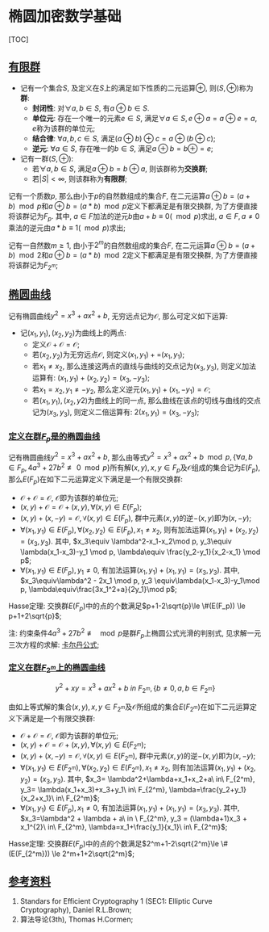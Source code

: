 # 椭圆加密数学基础

<span id='toc'></span>
[TOC]

## [有限群](#toc)

- 记有一个集合$S$, 及定义在$S$上的满足如下性质的二元运算$\oplus$, 则$(S,\oplus)$称为**群**:
  - **封闭性**: 对$\forall a, b\in S$, 有$a\oplus b \in S$.
  - **单位元**: 存在一个唯一的元素$e \in S$, 满足$\forall a \in S, e\oplus a = a\oplus e = a$, $e$称为该群的单位元;
  - **结合律**: $\forall a, b, c \in S$, 满足$(a\oplus b)\oplus c=a\oplus(b\oplus c)$;
  - **逆元**: $\forall a \in S$, 存在唯一的$b \in S$, 满足$a\oplus b = b\oplus = e$;
- 记有一群$(S, \oplus)$:
  - 若$\forall a, b\in S$, 满足$a\oplus b = b\oplus a$, 则该群称为**交换群**;
  - 若$|S|<\infty$, 则该群称为**有限群**;

记有一个质数$p$, 那么由小于$p$的自然数组成的集合$F$, 在二元运算$a\oplus b=(a+b)\mod p$和$a\oplus b=(a*b)\mod p$定义下都满足是有限交换群, 为了方便直接将该群记为$F_p$. 其中, $a\in F$加法的逆元$b$由$a+b\equiv 0(\mod p)$求出, $a\in F, a\ne 0$乘法的逆元由$a*b\equiv 1(\mod p)$求出;

记有一自然数$m\ge 1$, 由小于$2^m$的自然数组成的集合$F$, 在二元运算$a\oplus b=(a+b)\mod 2$和$a\oplus b=(a*b)\mod 2$定义下都满足是有限交换群, 为了方便直接将该群记为$F_{2^m}$;

## [椭圆曲线](#toc)

记有椭圆曲线$y^2=x^3+ax^2+b$, 无穷远点记为$\mathcal{O}$, 那么可定义如下运算:

- 记$(x_1, y_1), (x_2, y_2)$为曲线上的两点:
  - 定义$\mathcal{O}+\mathcal{O}=\mathcal{O}$;
  - 若$(x_2, y_2)$为无穷远点$\mathcal{O}$, 则定义$(x_1,y_1)+\mathcal=(x_1,y_1)$;
  - 若$x_1\ne x_2$, 那么连接这两点的直线与曲线的交点记为$(x_3,y_3)$, 则定义加法运算有: $(x_1,y_1)+(x_2,y_2)=(x_3,-y_3)$;
  - 若$x_1=x_2, y_1\ne -y_2$, 那么定义逆元$(x_1,y_1)+(x_1,-y_1)=\mathcal{O}$;
  - 若$(x_1, y_1), (x_2,y2)$为曲线上的同一点, 那么曲线在该点的切线与曲线的交点记为$(x_3,y_3)$, 则定义二倍运算有: $2(x_1,y_1)=(x_3,-y_3)$;

### [定义在群$F_p$是的椭圆曲线](#toc)

记有椭圆曲线$y^2=x^3+ax^2+b$, 那么由等式$y^2=x^3+ax^2+b\mod p, \{\forall a,b\in F_p, 4a^3+27b^2\not\equiv 0\mod p\}$所有解$(x,y), x,y\in F_p$及$\mathcal{O}$组成的集合记为$E(F_p)$, 那么$E(F_p)$在如下二元运算定义下满足是一个有限交换群:

- $\mathcal{O} + \mathcal{O} = \mathcal{O}$, $\mathcal{O}$即为该群的单位元;
- $(x,y)+\mathcal{O}=\mathcal{O}+(x,y), \forall (x,y) \in E(F_p)$;
- $(x,y)+(x,-y)=\mathcal{O}, \forall (x,y) \in E(F_p)$, 群中元素$(x,y)$的逆$-(x,y)$即为$(x,-y)$;
- $\forall (x_1, y_1) \in E(F_p), \forall (x_2,y_2) \in E(F_p), x_1\ne x_2$, 则有加法运算$(x_1,y_1)+(x_2,y_2)=(x_3,y_3)$. 其中, $x_3\equiv \lambda^2-x_1-x_2\mod p, y_3\equiv \lambda(x_1-x_3)-y_1 \mod p, \lambda\equiv \frac{y_2-y_1}{x_2-x_1} \mod p$;
- $\forall (x_1,y_1)\in E(F_p), y_1\ne 0$, 有加法运算$(x_1,y_1)+(x_1,y_1)=(x_3,y_3)$. 其中, $x_3\equiv\lambda^2 - 2x_1 \mod p, y_3 \equiv\lambda(x_1-x_3)-y_1\mod p, \lambda\equiv\frac{3x_1^2+a}{2y_1}\mod p$;

Hasse定理: 交换群$E(F_p)$中的点的个数满足$p+1-2\sqrt{p}\le \#(E(F_p)) \le p+1+2\sqrt{p}$;

注: 约束条件$4a^3+27b^2\not\equiv \mod p$是群$F_p$上椭圆公式光滑的判别式, 见求解一元三次方程的求解: [卡尔丹公式](https://zhuanlan.zhihu.com/p/31151158);

### [定义在群$F_{2^m}$上的椭圆曲线](#toc)

$$
y^2 + xy = x^3 + ax^2 + b\ in\ F_{2^m}, \{b\ne 0, a,b \in F_{2^m}\}
$$

由如上等式解的集合$(x,y),x,y\in F_{2^m}$及$\mathcal{O}$所组成的集合$E(F_{2^m})$在如下二元运算定义下满足是一个有限交换群:

- $\mathcal{O} + \mathcal{O} = \mathcal{O}$, $\mathcal{O}$即为该群的单位元;
- $(x,y)+\mathcal{O}=\mathcal{O}+(x,y), \forall (x,y) \in E(F_{2^m})$;
- $(x,y)+(x,-y)=\mathcal{O}, \forall (x,y) \in E(F_{2^m})$, 群中元素$(x,y)$的逆$-(x,y)$即为$(x,-y)$;
- $\forall (x_1, y_1) \in E(F_{2^m}), \forall (x_2,y_2) \in E(F_{2^m}), x_1\ne x_2$, 则有加法运算$(x_1,y_1)+(x_2,y_2)=(x_3,y_3)$. 其中, $x_3= \lambda^2+\lambda+x_1+x_2+a\ in\ F_{2^m}, y_3= \lambda(x_1+x_3)+x_3+y_1\ in\ F_{2^m}, \lambda=\frac{y_2+y_1}{x_2+x_1}\ in\ F_{2^m}$;
- $\forall (x_1,y_1)\in E(F_p), x_1\ne 0$, 有加法运算$(x_1,y_1)+(x_1,y_1)=(x_3,y_3)$. 其中, $x_3=\lambda^2 + \lambda + a\ in \ F_{2^m}, y_3 = (\lambda+1)x_3 + x_1^{2}\ in\ F_{2^m}, \lambda=x_1+\frac{y_1}{x_1}\ in\ F_{2^m}$;

Hasse定理: 交换群$E(F_p)$中的点的个数满足$2^m+1-2\sqrt{2^m}\le \#(E(F_{2^m})) \le 2^m+1+2\sqrt{2^m}$;

## [参考资料](#toc)

1. Standars for Efficient Cryptography 1 (SEC1: Elliptic Curve Cryptography), Daniel R.L.Brown;
2. 算法导论(3th), Thomas H.Cormen;

